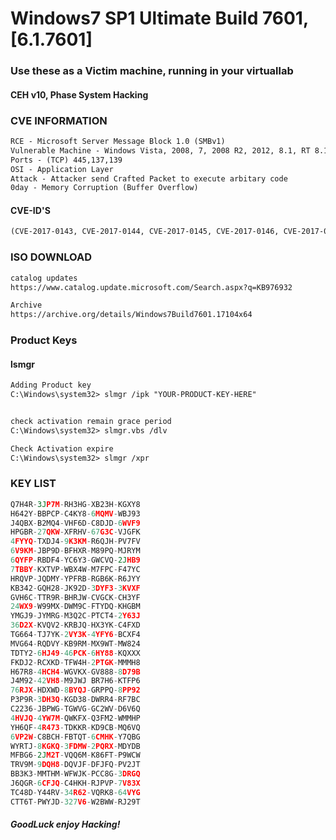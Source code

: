 # Windows7 SP1 Ultimate Build 7601, [6.1.7601]
### Use these as a Victim machine, running in your virtuallab
#### CEH v10, Phase System Hacking 
### CVE INFORMATION 
```txt
RCE - Microsoft Server Message Block 1.0 (SMBv1)
Vulnerable Machine - Windows Vista, 2008, 7, 2008 R2, 2012, 8.1, RT 8.1, 2012 R2, 10, and MS OFFICE 2016
Ports - (TCP) 445,137,139
OSI - Application Layer
Attack - Attacker send Crafted Packet to execute arbitary code
0day - Memory Corruption (Buffer Overflow)
```
#### CVE-ID'S
```txt
(CVE-2017-0143, CVE-2017-0144, CVE-2017-0145, CVE-2017-0146, CVE-2017-0148)
```
### ISO DOWNLOAD 
```txt
catalog updates
https://www.catalog.update.microsoft.com/Search.aspx?q=KB976932

Archive 
https://archive.org/details/Windows7Build7601.17104x64
```

### Product Keys 
#### lsmgr 
```txt
Adding Product key
C:\Windows\system32> slmgr /ipk "YOUR-PRODUCT-KEY-HERE"


check activation remain grace period
C:\Windows\system32> slmgr.vbs /dlv

Check Activation expire
C:\Windows\system32> slmgr /xpr 
```
### KEY LIST 
```py
Q7H4R-3JP7M-RH3HG-XB23H-KGXY8 
H642Y-BBPCP-C4KY8-6MQMV-WBJ93
J4QBX-B2MQ4-VHF6D-C8DJD-6WVF9
HPGBR-27QKW-XFRHV-67G3C-VJGFK
4FYYQ-TXDJ4-9K3KM-R6QJH-PV7FV 
6V9KM-JBP9D-BFHXR-M89PQ-MJRYM 
6QYFP-RBDF4-YC6Y3-GWCVQ-2JHB9 
7TBBY-KXTVP-WBX4W-M7FPC-F47YC
HRQVP-JQDMY-YPFRB-RGB6K-R6JYY 
KB342-GQH28-JK92D-3DYF3-3KVXF 
GVH6C-TTR9R-BHRJW-CVGCK-CH3YF 
24WX9-W99MX-DWM9C-FTYDQ-KHGBM 
YMGJ9-JYMRG-M3Q2C-PTCT4-2Y63J 
36D2X-KVQV2-KRBJQ-HX3YK-C4FXD
TG664-TJ7YK-2VY3K-4YFY6-BCXF4 
MVG64-RQDVY-KB9RM-MX9WT-MW824 
TDTY2-6HJ49-46PCK-6HY88-KQXXX 
FKDJ2-RCXKD-TFW4H-2PTGK-MMMH8 
H67R8-4HCH4-WGVKX-GV888-8D79B 
J4M92-42VH8-M9JWJ BR7H6-KTFP6 
76RJX-HDXWD-8BYQJ-GRPPQ-8PP92 
P3P9R-3DH3Q-KGD38-DWRR4-RF7BC 
C2236-JBPWG-TGWVG-GC2WV-D6V6Q 
4HVJQ-4YW7M-QWKFX-Q3FM2-WMMHP 
YH6QF-4R473-TDKKR-KD9CB-MQ6VQ 
6VP2W-C8BCH-FBTQT-6CMHK-Y7QBG 
WYRTJ-8KGKQ-3FDMW-2PQRX-MDYDB 
MFBG6-2JM2T-VQQ6M-K86FT-P9WCW 
TRV9M-9DQH8-DQVJF-DFJFQ-PV2JT 
BB3K3-MMTHM-WFWJK-PCC8G-3DRGQ 
J6QGR-6CFJQ-C4HKH-RJPVP-7V83X 
TC48D-Y44RV-34R62-VQRK8-64VYG 
CTT6T-PWYJD-327V6-W2BWW-RJ29T
```
##### GoodLuck enjoy Hacking!



